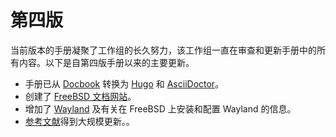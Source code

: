 # 第四版

当前版本的手册凝聚了工作组的长久努力，该工作组一直在审查和更新手册中的所有内容。以下是自第四版手册以来的主要更新。

* 手册已从 [Docbook](https://docbook.org/) 转换为 [Hugo](https://gohugo.io/) 和 [AsciiDoctor](https://asciidoctor.org/)。
* 创建了 [FreeBSD 文档网站](https://docs.freebsd.org/)。
* 增加了 [Wayland](https://docs.freebsd.org/en/books/handbook/book/#wayland) 及有关在 FreeBSD 上安装和配置 Wayland 的信息。
* [参考文献](https://docs.freebsd.org/en/books/handbook/book/#bibliography)得到大规模更新。。
